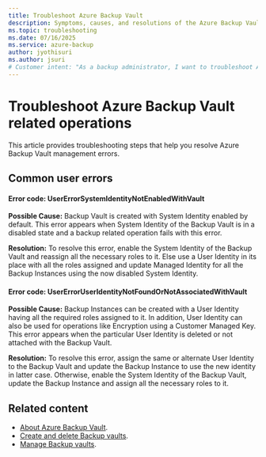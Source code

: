 ```yaml
---
title: Troubleshoot Azure Backup Vault
description: Symptoms, causes, and resolutions of the Azure Backup Vault related operations.
ms.topic: troubleshooting
ms.date: 07/16/2025
ms.service: azure-backup
author: jyothisuri
ms.author: jsuri
# Customer intent: "As a backup administrator, I want to troubleshoot Azure Backup Vault management errors, so that I can resolve issues related to System and User Identities efficiently."
---
```


# Troubleshoot Azure Backup Vault related operations

This article provides troubleshooting steps that help you resolve Azure Backup Vault management errors.

## Common user errors

#### Error code: UserErrorSystemIdentityNotEnabledWithVault

**Possible Cause:** Backup Vault is created with System Identity enabled by default. This error appears when System Identity of the Backup Vault is in a disabled state and a backup related operation fails with this error. 

**Resolution:** To resolve this error, enable the System Identity of the Backup Vault and reassign all the necessary roles to it. Else use a User Identity in its place with all the roles assigned and update  Managed Identity for all the Backup Instances using the now disabled System Identity. 

#### Error code: UserErrorUserIdentityNotFoundOrNotAssociatedWithVault

**Possible Cause:** Backup Instances can be created with a User Identity having all the required roles assigned to it. In addition, User Identity can also be used for operations like Encryption using a Customer Managed Key. This error appears when the particular User Identity is deleted or not attached with the Backup Vault.  

**Resolution:** To resolve this error, assign the same or alternate User Identity to the Backup Vault and update the Backup Instance to use the new identity in latter case. Otherwise, enable the System Identity of the Backup Vault, update the Backup Instance and assign all the necessary roles to it. 

## Related content

- [About Azure Backup Vault](create-manage-backup-vault.md).
- [Create and delete Backup vaults](create-manage-backup-vault.md).
- [Manage Backup vaults](manage-backup-vault.md).


